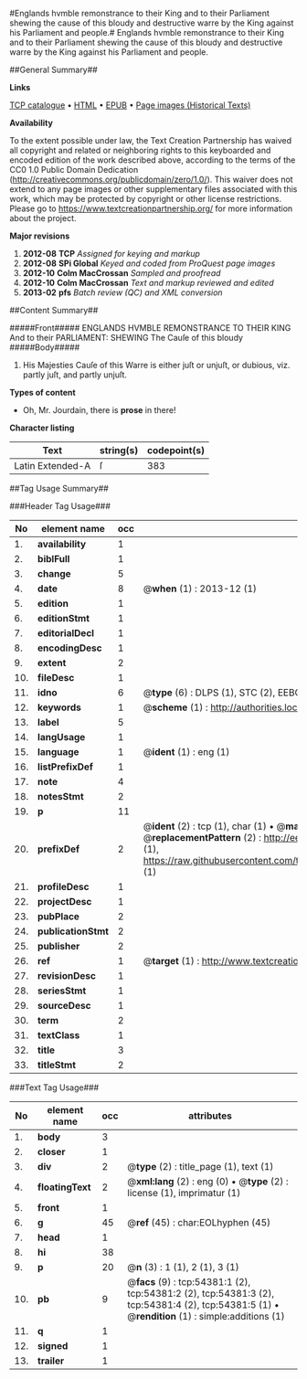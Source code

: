#Englands hvmble remonstrance to their King and to their Parliament shewing the cause of this bloudy and destructive warre by the King against his Parliament and people.#
Englands hvmble remonstrance to their King and to their Parliament shewing the cause of this bloudy and destructive warre by the King against his Parliament and people.

##General Summary##

**Links**

[TCP catalogue](http://www.ota.ox.ac.uk/tcp/)  • 
[HTML](http://tei.it.ox.ac.uk/tcp/Texts-HTML/free/A38/A38401.html)  • 
[EPUB](http://tei.it.ox.ac.uk/tcp/Texts-EPUB/free/A38/A38401.epub) • 
[Page images (Historical Texts)](https://historicaltexts.jisc.ac.uk/eebo-12118696e)

**Availability**

To the extent possible under law, the Text Creation Partnership has waived all copyright and related or neighboring rights to this keyboarded and encoded edition of the work described above, according to the terms of the CC0 1.0 Public Domain Dedication (http://creativecommons.org/publicdomain/zero/1.0/). This waiver does not extend to any page images or other supplementary files associated with this work, which may be protected by copyright or other license restrictions. Please go to https://www.textcreationpartnership.org/ for more information about the project.

**Major revisions**

1. __2012-08__ __TCP__ *Assigned for keying and markup*
1. __2012-08__ __SPi Global__ *Keyed and coded from ProQuest page images*
1. __2012-10__ __Colm MacCrossan__ *Sampled and proofread*
1. __2012-10__ __Colm MacCrossan__ *Text and markup reviewed and edited*
1. __2013-02__ __pfs__ *Batch review (QC) and XML conversion*

##Content Summary##

#####Front#####
ENGLANDS HVMBLE REMONSTRANCE TO THEIR KING And to their PARLIAMENT: SHEWING The Cauſe of this bloudy
#####Body#####

1. His Majesties Cauſe of this Warre is either juſt or unjuſt, or dubious, viz. partly juſt, and partly unjuſt.

**Types of content**

  * Oh, Mr. Jourdain, there is **prose** in there!

**Character listing**


|Text|string(s)|codepoint(s)|
|---|---|---|
|Latin Extended-A|ſ|383|

##Tag Usage Summary##

###Header Tag Usage###

|No|element name|occ|attributes|
|---|---|---|---|
|1.|__availability__|1||
|2.|__biblFull__|1||
|3.|__change__|5||
|4.|__date__|8| @__when__ (1) : 2013-12 (1)|
|5.|__edition__|1||
|6.|__editionStmt__|1||
|7.|__editorialDecl__|1||
|8.|__encodingDesc__|1||
|9.|__extent__|2||
|10.|__fileDesc__|1||
|11.|__idno__|6| @__type__ (6) : DLPS (1), STC (2), EEBO-CITATION (1), OCLC (1), VID (1)|
|12.|__keywords__|1| @__scheme__ (1) : http://authorities.loc.gov/ (1)|
|13.|__label__|5||
|14.|__langUsage__|1||
|15.|__language__|1| @__ident__ (1) : eng (1)|
|16.|__listPrefixDef__|1||
|17.|__note__|4||
|18.|__notesStmt__|2||
|19.|__p__|11||
|20.|__prefixDef__|2| @__ident__ (2) : tcp (1), char (1)  •  @__matchPattern__ (2) : ([0-9\-]+):([0-9IVX]+) (1), (.+) (1)  •  @__replacementPattern__ (2) : http://eebo.chadwyck.com/downloadtiff?vid=$1&page=$2 (1), https://raw.githubusercontent.com/textcreationpartnership/Texts/master/tcpchars.xml#$1 (1)|
|21.|__profileDesc__|1||
|22.|__projectDesc__|1||
|23.|__pubPlace__|2||
|24.|__publicationStmt__|2||
|25.|__publisher__|2||
|26.|__ref__|1| @__target__ (1) : http://www.textcreationpartnership.org/docs/. (1)|
|27.|__revisionDesc__|1||
|28.|__seriesStmt__|1||
|29.|__sourceDesc__|1||
|30.|__term__|2||
|31.|__textClass__|1||
|32.|__title__|3||
|33.|__titleStmt__|2||


###Text Tag Usage###

|No|element name|occ|attributes|
|---|---|---|---|
|1.|__body__|3||
|2.|__closer__|1||
|3.|__div__|2| @__type__ (2) : title_page (1), text (1)|
|4.|__floatingText__|2| @__xml:lang__ (2) : eng (0)  •  @__type__ (2) : license (1), imprimatur (1)|
|5.|__front__|1||
|6.|__g__|45| @__ref__ (45) : char:EOLhyphen (45)|
|7.|__head__|1||
|8.|__hi__|38||
|9.|__p__|20| @__n__ (3) : 1 (1), 2 (1), 3 (1)|
|10.|__pb__|9| @__facs__ (9) : tcp:54381:1 (2), tcp:54381:2 (2), tcp:54381:3 (2), tcp:54381:4 (2), tcp:54381:5 (1)  •  @__rendition__ (1) : simple:additions (1)|
|11.|__q__|1||
|12.|__signed__|1||
|13.|__trailer__|1||
